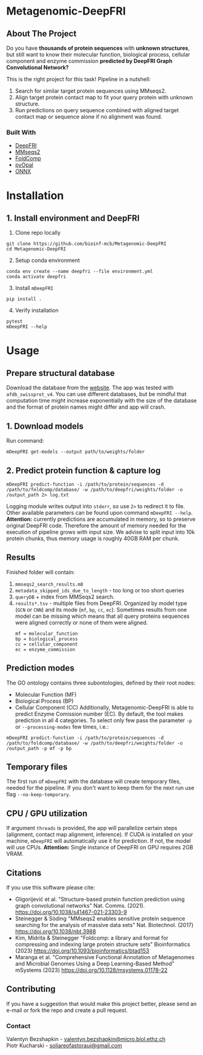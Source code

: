 # Metagenomic-DeepFRI

## About The Project
Do you have **thousands of protein sequences** with **unknown structures**, but still want to know their
molecular function, biological process, cellular component and enzyme commission **predicted by DeepFRI Graph Convolutional Network?**

This is the right project for this task! Pipeline in a nutshell:
1. Search for similar target protein sequences using MMseqs2.
2. Align target protein contact map to fit your query protein with unknown structure.
3. Run predictions on query sequence combined with aligned target contact map or sequence alone if no alignment was found.

### Built With

* [DeepFRI](https://github.com/SoliareofAstora/DeepFRI)
* [MMseqs2](https://github.com/soedinglab/MMseqs2)
* [FoldComp](https://github.com/steineggerlab/foldcomp)
* [pyOpal](https://github.com/steineggerlab/foldcomp)
* [ONNX](https://github.com/onnx/onnx)

# Installation

## 1. Install environment and DeepFRI

1. Clone repo locally
```{code-block} bash
git clone https://github.com/bioinf-mcb/Metagenomic-DeepFRI
cd Metagenomic-DeepFRI
```
2. Setup conda environment
```{code-block} bash
conda env create --name deepfri --file environment.yml
conda activate deepfri
```
3. Install `mDeepFRI`
```{code-block} bash
pip install .
```
4. Verify installation
```{code-block} bash
pytest
mDeepFRI --help
```

# Usage
## Prepare structural database
Download the database from the [website](https://foldcomp.steineggerlab.workers.dev/). The app was tested with `afdb_swissprot_v4`. You can use different databases, but be mindful that computation time might increase exponentially with the size of the database and the format of protein names might differ and app will crash.
## 1. Download models
Run command:
```
mDeepFRI get-models --output path/to/weights/folder
```

## 2. Predict protein function & capture log
```
mDeepFRI predict-function -i /path/to/protein/sequences -d /path/to/foldcomp/database/ -w /path/to/deepfri/weights/folder -o /output_path 2> log.txt
```

Logging module writes output into `stderr`, so use `2>` to redirect it to file.
Other available parameters can be found upon command `mDeepFRI --help`.
**Attention:** currently predictions are accumulated in memory, so to preserve original DeepFRI code. Therefore the amount of memory needed for the execution of pipeline grows with input size. We advise to split input into 10k protein chunks, thus memory usage is roughly 40GB RAM per chunk.
## Results
Finished folder will contain:
1. `mmseqs2_search_results.m8`
2. `metadata_skipped_ids_due_to_length` - too long or too short queries
3. `queryDB` + index from MMSeqs2 search.
4. `results*.tsv` - multiple files from DeepFRI. Organized by model type (`GCN` or `CNN`) and its mode (`mf`, `bp`, `cc`, `ec`).
Sometimes results from one model can be missing which means that all query proteins sequences were aligned correctly or none of them were aligned.
   ```
   mf = molecular_function
   bp = biological_process
   cc = cellular_component
   ec = enzyme_commission
   ```
## Prediction modes
The GO ontology contains three subontologies, defined by their root nodes:
- Molecular Function (MF)
- Biological Process (BP)
- Cellular Component (CC)
Additionally, Metagenomic-DeepFRI is able to predict Enzyme Comission number (EC). By default, the tool makes prediction in all 4 categories. To select only few pass the parameter `-p` or `--processing-modes` few times, i.e.:
```
mDeepFRI predict-function -i /path/to/protein/sequences -d /path/to/foldcomp/database/ -w /path/to/deepfri/weights/folder -o /output_path -p mf -p bp
```

## Temporary files
The first run of `mDeepFRI` with the database will create temporary files, needed for the pipeline. If you don't want to keep them for the next run use
flag `--no-keep-temporary`.

## CPU / GPU utilization
If argument `threads` is provided, the app will parallelize certain steps (alignment, contact map alignment, inference).
If CUDA is installed on your machine, `mDeepFRI` will automatically use it for prediction. If not, the model will use CPUs.
**Attention:** Single instance of DeepFRI on GPU requires 2GB VRAM.

## Citations
If you use this software please cite:
- Gligorijević et al. "Structure-based protein function prediction using graph convolutional networks" Nat. Comms. (2021). https://doi.org/10.1038/s41467-021-23303-9
- Steinegger & Söding "MMseqs2 enables sensitive protein sequence searching for the analysis of massive data sets" Nat. Biotechnol. (2017) https://doi.org/10.1038/nbt.3988
- Kim, Midrita & Steinegger "Foldcomp: a library and format for compressing and indexing large protein structure sets" Bioinformatics (2023) https://doi.org/10.1093/bioinformatics/btad153
- Maranga et al. "Comprehensive Functional Annotation of Metagenomes and Microbial Genomes Using a Deep Learning-Based Method" mSystems (2023) https://doi.org/10.1128/msystems.01178-22

## Contributing

If you have a suggestion that would make this project better, please send an e-mail or fork the repo and create a pull request.

### Contact

Valentyn Bezshapkin - valentyn.bezshapkin@micro.biol.ethz.ch \
Piotr Kucharski - soliareofastorauj@gmail.com
